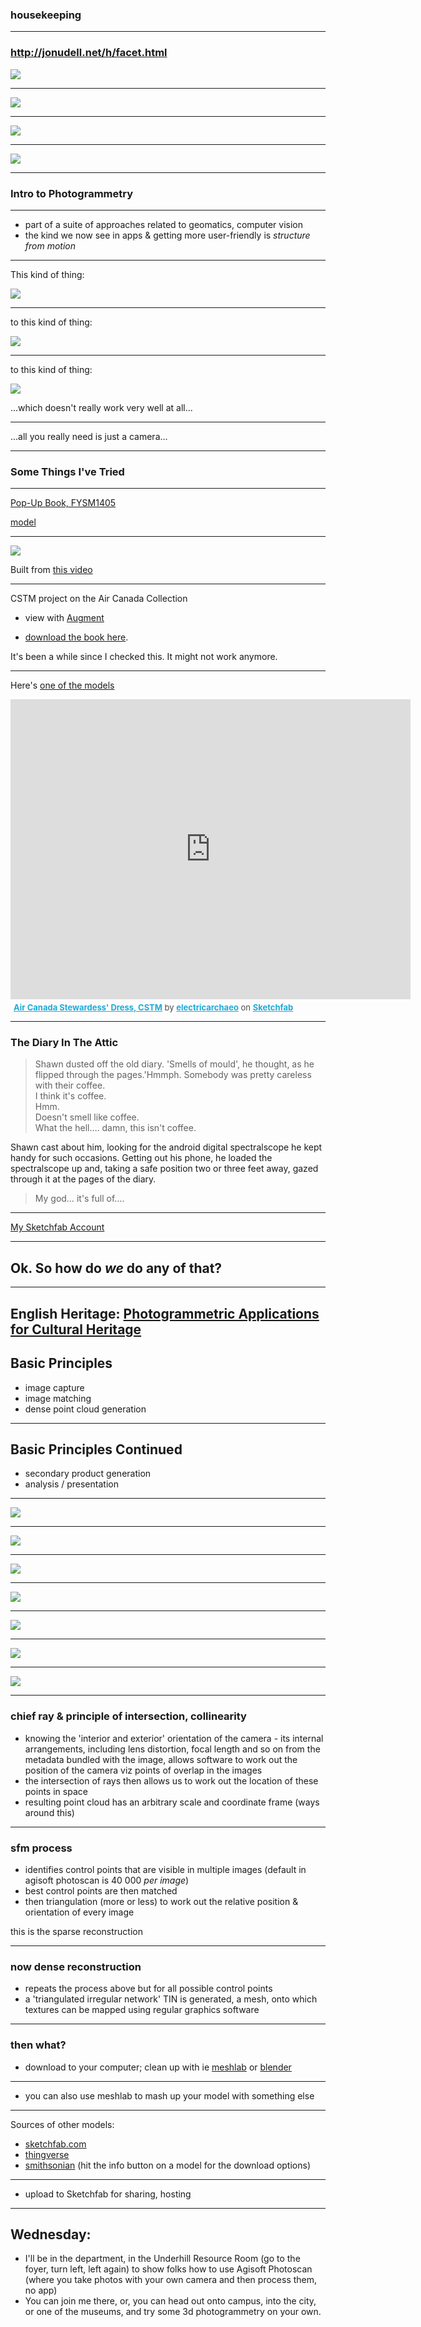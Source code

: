 
### housekeeping

---

### http://jonudell.net/h/facet.html

![](3812/udell.png)

---

![](3812/3812-topics.png)

---

![](3812/keywords-user.png)

---

![](3812/bigrams-date.png)

---

<section data-background="3812/jan15-1.JPG">

### Intro to Photogrammetry

---

+ part of a suite of approaches related to geomatics, computer vision
+ the kind we now see in apps & getting more user-friendly is _structure from motion_

---

This kind of thing:

![](http://www.spatialhumanities.de/typo3temp/pics/TLS_Terrestrial_Laser_scanner_Spatial_Humanities_1e016bb648.png)

---

to this kind of thing:

![](https://hackadaycom.files.wordpress.com/2013/09/rubicon.jpg?w=800&h=483)

---

to this kind of thing:

![](https://3dscanexpert.com/wp-content/uploads/bevel-3d-scanner-review-package-1500x810.x92699.jpg)

...which doesn't really work very well at all...

---

...all you really need is just a camera...

---

### Some Things I've Tried

---

[Pop-Up Book, FYSM1405](https://electricarchaeologist.files.wordpress.com/2012/05/fysm1405_cover_and_book_2.pdf)

[model](https://p3d.in/zwPEM/spin)

---

![](3812/pompeii-book.jpeg)

Built from [this video](https://youtu.be/EfeSZ7KTVnQ)

---

CSTM project on the Air Canada Collection

- view with [Augment](https://play.google.com/store/apps/details?id=com.ar.augment&hl=en)

- [download the book here](http://5702x.graeworks.net/wp-content/uploads/2014/04/version-for-web-april112014-2.pdf). 

It's been a while since I checked this. It might not work anymore. 

---

Here's [one of the models](https://sketchfab.com/models/e24007259dda4d08865838ddc5addcf4)
<div class="sketchfab-embed-wrapper"><iframe width="640" height="480" src="https://sketchfab.com/models/e24007259dda4d08865838ddc5addcf4/embed" frameborder="0" allowvr allowfullscreen mozallowfullscreen="true" webkitallowfullscreen="true" onmousewheel=""></iframe>

<p style="font-size: 13px; font-weight: normal; margin: 5px; color: #4A4A4A;">
    <a href="https://sketchfab.com/models/e24007259dda4d08865838ddc5addcf4?utm_medium=embed&utm_source=website&utm_campain=share-popup" target="_blank" style="font-weight: bold; color: #1CAAD9;">Air Canada Stewardess&#39; Dress, CSTM</a>
    by <a href="https://sketchfab.com/electricarchaeo?utm_medium=embed&utm_source=website&utm_campain=share-popup" target="_blank" style="font-weight: bold; color: #1CAAD9;">electricarchaeo</a>
    on <a href="https://sketchfab.com?utm_medium=embed&utm_source=website&utm_campain=share-popup" target="_blank" style="font-weight: bold; color: #1CAAD9;">Sketchfab</a>
</p>
</div>

---

<section data-background="https://electricarchaeologist.files.wordpress.com/2015/07/m1.jpg">

# The Diary In The Attic

>Shawn dusted off the old diary. 'Smells of mould', he thought, as he flipped through the pages.'Hmmph. Somebody was pretty careless with their coffee. <br> I think it's coffee. <br> Hmm. <br> Doesn't smell like coffee. <br> What the hell…. damn, this isn't coffee.

Shawn cast about him, looking for the android digital spectralscope he kept handy for such occasions. Getting out his phone, he loaded the spectralscope up and, taking a safe position two or three feet away, gazed through it at the pages of the diary.

> My god… it's full of….

---

[My Sketchfab Account](https://sketchfab.com/electricarchaeo)

---

## Ok. So how do _we_ do any of that?

---

English Heritage: [Photogrammetric Applications for Cultural Heritage](https://historicengland.org.uk/images-books/publications/photogrammetric-applications-for-cultural-heritage/)
---

## Basic Principles

- image capture
- image matching
- dense point cloud generation

---

## Basic Principles Continued

- secondary product generation
- analysis / presentation

---

![](3812/jan15-1.JPG)

---

![](3812/jan15-2.JPG)

---

![](3812/jan15-3.JPG)

---

![](3812/jan15-4.jpg)

---

![](3812/jan15-5.JPG)

---

![](3812/jan15-6.JPG)

---

![](3812/jan15-7.JPG)

---

### chief ray & principle of intersection, collinearity

- knowing the 'interior and exterior' orientation of the camera - its internal arrangements, including lens distortion, focal length and so on from the metadata bundled with the image, allows software to work out the position of the camera viz points of overlap in the images
- the intersection of rays then allows us to work out the location of these points in space
- resulting point cloud has an arbitrary scale and coordinate frame (ways around this)

---

### sfm process
- identifies control points that are visible in multiple images (default in agisoft photoscan is 40 000 _per image_)
- best control points are then matched
- then triangulation (more or less) to work out the relative position & orientation of every image

this is the sparse reconstruction

---

### now dense reconstruction

- repeats the process above but for all possible control points
- a 'triangulated irregular network' TIN is generated, a mesh, onto which textures can be mapped using regular graphics software

---

### then what?

- download to your computer; clean up with ie [meshlab](http://www.meshlab.net/) or [blender](https://www.blender.org/)

---

- you can also use meshlab to mash up your model with something else

---

Sources of other models:

- [sketchfab.com](http://sketchfab.com)
- [thingverse](https://www.thingiverse.com/)
- [smithsonian](https://3d.si.edu/browser/) (hit the info button on a model for the download options)

---

- upload to Sketchfab for sharing, hosting

---

## Wednesday:

- I'll be in the department, in the Underhill Resource Room (go to the foyer, turn left, left again) to show folks how to use Agisoft Photoscan (where you take photos with your own camera and then process them, no app)
- You can join me there, or, you can head out onto campus, into the city, or one of the museums, and try some 3d photogrammetry on your own.

